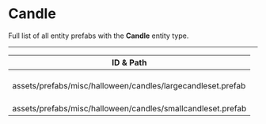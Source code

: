 # Candle
Full list of all <Badge type="warning" text="2"/> entity prefabs with the **Candle** entity type.

---
| ID & Path |
| --- |
| <a href="#3049520350"><Badge id="3049520350" type="tip" text="#"/></a> <Badge type="tip" text="3049520350"/> <br> assets/prefabs/misc/halloween/candles/largecandleset.prefab |
| <a href="#3435611199"><Badge id="3435611199" type="tip" text="#"/></a> <Badge type="tip" text="3435611199"/> <br> assets/prefabs/misc/halloween/candles/smallcandleset.prefab |
